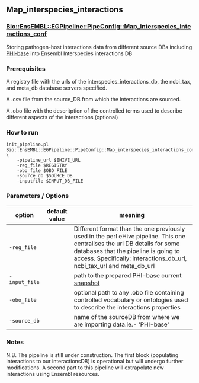 ## Map_interspecies_interactions
### [Bio::EnsEMBL::EGPipeline::PipeConfig::Map_interspecies_interactions_conf](../lib/perl/Bio/EnsEMBL/EGPipeline/PipeConfig/Map_interspecies_interactions_conf.pm)

Storing pathogen-host interactions data from different source DBs including [PHI-base](http://www.phi-base.org) into Ensembl Interspecies interactions DB

### Prerequisites

A registry file with the urls of the interspecies_interactions_db, the ncbi_tax, and meta_db database servers specified.

A .csv file from the source_DB from which the interactions are sourced.

A .obo file with the descritption of the controlled terms used to describe different aspects of the interactions (optional)

### How to run


```
init_pipeline.pl Bio::EnsEMBL::EGPipeline::PipeConfig::Map_interspecies_interactions_conf \
    -pipeline_url $EHIVE_URL
    -reg_file $REGISTRY 
    -obo_file $OBO_FILE
    -source_db $SOURCE_DB
    -inputfile $INPUT_DB_FILE
```


### Parameters / Options

| option | default value |  meaning | 
| - | - | - |
| `-reg_file` |  | Different format than the one previously used in the perl eHive pipeline. This one centralises the url DB details for some databases that the pipeline is going to access. Specifically: interactions_db_url, ncbi_tax_url and meta_db_url
| `-input_file` | | path to the prepared  PHI-base current [snapshot](https://github.com/PHI-base/data/blob/master/releases/phi-base_current.csv)
| `-obo_file` | | optional path to any .obo file containing controlled vocabulary or ontologies used to describe the interactions properties
| `-source_db` | | name of the sourceDB from where we are importing data.ie.- 'PHI-base'



### Notes

N.B. The pipeline is still under construction. The first block (populating interactions to our interactionsDB) is operational but will undergo further modifications. A second part to this pipeline will extrapolate new interactions using Ensembl resources.


